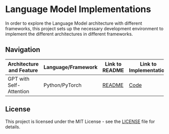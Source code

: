 # Language Model Implementations

In order to explore the Language Model architecture with different frameworks,
this project sets up the necessary development environment to implement the
different architectures in different frameworks.

## Navigation

| Architecture and Feature | Language/Framework | Link to README | Link to Implementation |
|--------------------------|--------------------|----------------|------------------------|
| GPT with Self-Attention  | Python/PyTorch     | [README](pytorch/README.md) | [Code](pytorch/mygpt/gpt.py) |

## License

This project is licensed under the MIT License - see the [LICENSE](LICENSE) file for details.